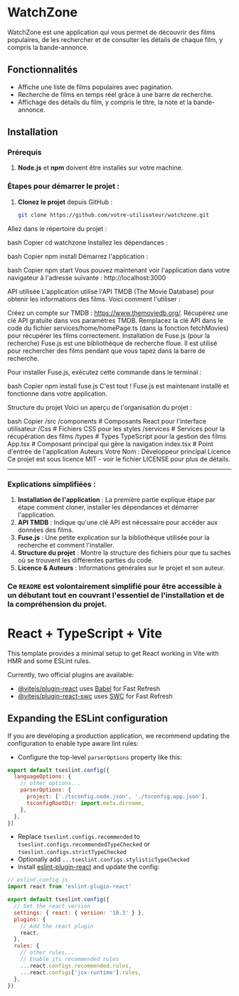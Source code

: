 # WatchZone

WatchZone est une application qui vous permet de découvrir des films populaires, de les rechercher et de consulter les détails de chaque film, y compris la bande-annonce.

## Fonctionnalités

- Affiche une liste de films populaires avec pagination.
- Recherche de films en temps réel grâce à une barre de recherche.
- Affichage des détails du film, y compris le titre, la note et la bande-annonce.

## Installation

### Prérequis

1. **Node.js** et **npm** doivent être installés sur votre machine.

### Étapes pour démarrer le projet :

1. **Clonez le projet** depuis GitHub :
   ```bash
   git clone https://github.com/votre-utilisateur/watchzone.git
Allez dans le répertoire du projet :

bash
Copier
cd watchzone
Installez les dépendances :

bash
Copier
npm install
Démarrez l'application :

bash
Copier
npm start
Vous pouvez maintenant voir l'application dans votre navigateur à l'adresse suivante : http://localhost:3000

API utilisée
L'application utilise l'API TMDB (The Movie Database) pour obtenir les informations des films. Voici comment l'utiliser :

Créez un compte sur TMDB : https://www.themoviedb.org/.
Récupérez une clé API gratuite dans vos paramètres TMDB.
Remplacez la clé API dans le code du fichier services/home/homePage.ts (dans la fonction fetchMovies) pour récupérer les films correctement.
Installation de Fuse.js (pour la recherche)
Fuse.js est une bibliothèque de recherche floue. Il est utilisé pour rechercher des films pendant que vous tapez dans la barre de recherche.

Pour installer Fuse.js, exécutez cette commande dans le terminal :

bash
Copier
npm install fuse.js
C'est tout ! Fuse.js est maintenant installé et fonctionne dans votre application.

Structure du projet
Voici un aperçu de l'organisation du projet :

bash
Copier
/src
  /components          # Composants React pour l'interface utilisateur
  /Css              # Fichiers CSS pour les styles
  /services            # Services pour la récupération des films
  /types               # Types TypeScript pour la gestion des films
  App.tsx              # Composant principal qui gère la navigation
  index.tsx            # Point d'entrée de l'application
Auteurs
Votre Nom : Développeur principal
Licence
Ce projet est sous licence MIT - voir le fichier LICENSE pour plus de détails.



---

### Explications simplifiées :
1. **Installation de l'application** : La première partie explique étape par étape comment cloner, installer les dépendances et démarrer l'application.
2. **API TMDB** : Indique qu'une clé API est nécessaire pour accéder aux données des films.
3. **Fuse.js** : Une petite explication sur la bibliothèque utilisée pour la recherche et comment l'installer.
4. **Structure du projet** : Montre la structure des fichiers pour que tu saches où se trouvent les différentes parties du code.
5. **Licence & Auteurs** : Informations générales sur le projet et son auteur.

### Ce `README` est volontairement simplifié pour être accessible à un débutant tout en couvrant l'essentiel de l'installation et de la compréhension du projet.






# React + TypeScript + Vite

This template provides a minimal setup to get React working in Vite with HMR and some ESLint rules.

Currently, two official plugins are available:

- [@vitejs/plugin-react](https://github.com/vitejs/vite-plugin-react/blob/main/packages/plugin-react/README.md) uses [Babel](https://babeljs.io/) for Fast Refresh
- [@vitejs/plugin-react-swc](https://github.com/vitejs/vite-plugin-react-swc) uses [SWC](https://swc.rs/) for Fast Refresh

## Expanding the ESLint configuration

If you are developing a production application, we recommend updating the configuration to enable type aware lint rules:

- Configure the top-level `parserOptions` property like this:

```js
export default tseslint.config({
  languageOptions: {
    // other options...
    parserOptions: {
      project: ['./tsconfig.node.json', './tsconfig.app.json'],
      tsconfigRootDir: import.meta.dirname,
    },
  },
})
```

- Replace `tseslint.configs.recommended` to `tseslint.configs.recommendedTypeChecked` or `tseslint.configs.strictTypeChecked`
- Optionally add `...tseslint.configs.stylisticTypeChecked`
- Install [eslint-plugin-react](https://github.com/jsx-eslint/eslint-plugin-react) and update the config:

```js
// eslint.config.js
import react from 'eslint-plugin-react'

export default tseslint.config({
  // Set the react version
  settings: { react: { version: '18.3' } },
  plugins: {
    // Add the react plugin
    react,
  },
  rules: {
    // other rules...
    // Enable its recommended rules
    ...react.configs.recommended.rules,
    ...react.configs['jsx-runtime'].rules,
  },
})
```
